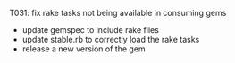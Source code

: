 T031: fix rake tasks not being available in consuming gems
- update gemspec to include rake files
- update stable.rb to correctly load the rake tasks
- release a new version of the gem

